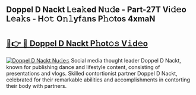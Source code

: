## Doppel D Nackt L𝚎a𝚔ed N𝚞𝚍e - Part-27T Vi𝚍𝚎o L𝚎a𝚔s - H𝚘𝚝 O𝚗𝚕yf𝚊ns P𝚑𝚘tos 4xmaN

# <h2><a href="http://kf7vkel.oniu.top/?m=Doppel+D+Nackt">🔗👉 🔴 Doppel D Nackt P𝚑ot𝚘𝚜 V𝚒d𝚎o</a></h2>

[![Doppel D Nackt Nu𝚍e𝚜](https://i.imgur.com/0qMVB7G.gif)](http://kf7vkel.oniu.top/?m=Doppel+D+Nackt)
Social media thought leader Doppel D Nackt, known for publishing dance and lifestyle content, consisting of presentations and vlogs. Skilled contortionist partner Doppel D Nackt, celebrated for their remarkable abilities and accomplishments in contorting their body with partners.  
